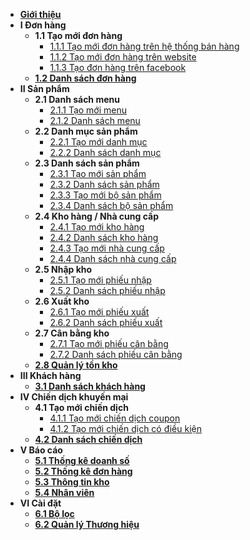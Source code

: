 - [**Giới thiệu**](eshop/README.md)
- **I Đơn hàng**
     - **1.1 Tạo mới đơn hàng**
	     - [1.1.1 Tạo mới đơn hàng trên hệ thống bán hàng](eshop/taodonhangtrenhethong.md)
	     - [1.1.2 Tạo mới đơn hàng trên website](eshop/taodontrenwebsite.md)
		 - [1.1.3 Tạo đơn hàng trên facebook](eshop/taodonhangquamess.md)
	 - [**1.2 Danh sách đơn hàng**](eshop/danhsachdonhang.md)
- **II Sản phẩm**   
     - **2.1 Danh sách menu**
	     - [2.1.1 Tạo mới menu](eshop/taomenu.md)
		 - [2.1.2 Danh sách menu](eshop/danhsachmenu.md)
     - **2.2 Danh mục sản phẩm**
	     - [2.2.1 Tạo mới danh mục](eshop/taodanhmuc.md)
		 - [2.2.2 Danh sách danh mục](eshop/danhsachdanhmuc.md)
     - **2.3 Danh sách sản phẩm**
	     - [2.3.1 Tạo mới sản phẩm](eshop/taosanpham.md)
		 - [2.3.2 Danh sách sản phẩm](eshop/danhsachsanpham.md)
		 - [2.3.3 Tạo mới bộ sản phẩm](eshop/taobosanpham.md)
		 - [2.3.4 Danh sách bộ sản phẩm](eshop/danhsachbosanpham.md)
     - **2.4 Kho hàng / Nhà cung cấp**
	     - [2.4.1 Tạo mới kho hàng](eshop/taokhohang.md)
		 - [2.4.2 Danh sách kho hàng](eshop/danhsachkhohang.md)
		 - [2.4.3 Tạo mới nhà cung cấp](eshop/taonhacungcap.md)
		 - [2.4.4 Danh sách nhà cung cấp](eshop/danhsachnhacungcap.md)
     - **2.5 Nhập kho**
         - [2.5.1 Tạo mới phiếu nhập](eshop/taophieunhap.md)
		 - [2.5.2 Danh sách phiếu nhập](eshop/danhsachphieunhap.md)
     - **2.6 Xuất kho**
	     - [2.6.1 Tạo mới phiếu xuất](eshop/taophieuxuat.md)
		 - [2.6.2 Danh sách phiếu xuất](eshop/danhsachphieuxuat.md)
     - **2.7 Cân bằng kho**
	     - [2.7.1 Tạo mới phiếu cân bằng](eshop/taophieucanbang.md)
		 - [2.7.2 Danh sách phiếu cân bằng](eshop/danhsachphieucanbang.md)
	 - [**2.8 Quản lý tồn kho**](eshop/quanlytonkho.md)
- **III Khách hàng**
     - [**3.1 Danh sách khách hàng**](eshop/danhsachkhachhang.md)  
- **IV Chiến dịch khuyến mại**
	 - **4.1 Tạo mới chiến dịch**
	     - [4.1.1 Tạo mới chiến dịch coupon](eshop/taochiendichcoupon.md)
	     - [4.1.2 Tạo mới chiến dịch có điều kiện](eshop/taochiendichcodieukien.md)
	 - [**4.2 Danh sách chiến dịch**](eshop/danhsachchiendich.md)
- **V Báo cáo**
     - [**5.1 Thống kê doanh số**](eshop/thongkedoanhso.md)
	 - [**5.2 Thống kê đơn hàng**](eshop/thongkedonhang.md)
	 - [**5.3 Thông tin kho**](eshop/thongtinkho.md)
	 - [**5.4 Nhân viên**](eshop/nhanvien.md)
- **VI Cài đặt**
     - [**6.1 Bộ lọc**](eshop/boloc.md)
	 - [**6.2 Quản lý Thương hiệu**](eshop/tagsthuonghieu.md)
	     